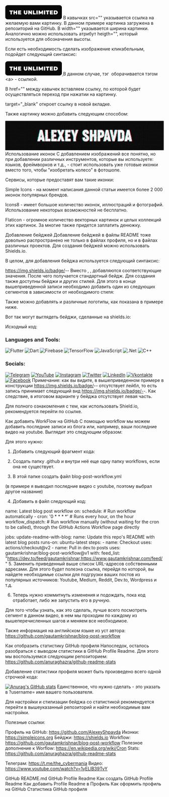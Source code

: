 <img src="https://github.com/AlexeyShpavda/alexeyshpavda/blob/master/assets/the_unlimited.png" alt="Umurbek Ashirov" width="180"/>
В кавычках src="" указывается ссылка на желаемую вами картинку. В данном примере картинка загружена в репозиторий на GitHub. В width="" указывается ширина картинки. Аналогично можно использовать атрибут heigth="", который используется для обозначения высоты.

Если есть необходимость сделать изображение кликабельным, подойдет следующий синтаксис:

<a href="https://the-unl.com" target="_blank">
  <img src="https://github.com/AlexeyShpavda/alexeyshpavda/blob/master/assets/the_unlimited.png" alt="The Unlimited" width="180"/>
</a>
В данном случае, тэг <img> оборачивается тэгом <а> - ссылкой.

В href="" между кавычек вставляем ссылку, по которой будет осуществляться переход при нажатии на картинку.

target="_blank" откроет ссылку в новой вкладке.

Также картинку можно добавить следующим способом:

[![Header](https://github.com/AlexeyShpavda/alexeyshpavda/blob/master/assets/header.png)](https://www.shpavda.com/)
Использование иконок
С добавлением изображений все понятно, но при добавлении различных инструментов, которые вы используете: языков, фреймворков и т.д., - стоит использовать уже готовые иконки вместо того, чтобы "изобретать колесо" в фотошопе.

Сервисы, которые предоставят вам такие иконки:

Simple Icons - на момент написания данной статьи имеется более 2 000 иконок популярных брендов.

Icons8 - имеет большое количество иконок, иллюстраций и фотографий. Использование некоторых возможностей не бесплатно.

Flaticon - огромное количество векторных картинок и целых коллекций этих картинок. За многие также придется заплатить денюжку.



Добавление бейджей
Добавление бейджей в файлы README тоже довольно распространено не только в файлах профиля, но и в файлах различных проектов. Для создания бейджей можно использовать Shields.io.

В целом, для добавления бейджа используется следующий синтаксис:

https://img.shields.io/badge/<LABEL>-<MESSAGE>-<COLOR>
Вместо <LABEL>, <MESSAGE>, <COLOR> добавляются соответствующие значения. После чего получается стандартный бейдж. Для создания также доступны бейджи и других стилей. Для этого в конце вышеприведенной записи необходимо добавить один из следующих сегментов в зависимости от необходимого стиля:



Также можно добавлять и различные логотипы, как показана в примере ниже.



Вот так могут выглядеть бейджи, сделанные на shields.io:



Исходный код:

### Languages and Tools:
![Flutter](https://img.shields.io/badge/-Flutter-090909?style=for-the-badge&logo=flutter&logoColor=47C5FB)
![Dart](https://img.shields.io/badge/-Dart-090909?style=for-the-badge&logo=dart&logoColor=097CDB)
![Firebase](https://img.shields.io/badge/-Firebase-090909?style=for-the-badge&logo=firebase&logoColor=F8C52C)
![TensorFlow](https://img.shields.io/badge/-TensorFlow-090909?style=for-the-badge&logo=tensorflow&logoColor=F88C00)
![JavaScript](https://img.shields.io/badge/-JavaScript-090909?style=for-the-badge&logo=JavaScript&logoColor=E9D54D)
![.Net](https://img.shields.io/badge/-Framework-090909?style=for-the-badge&logo=.net&logoColor=E5D3FF)
![C++](https://img.shields.io/badge/-C++-090909?style=for-the-badge&logo=C%2b%2b&logoColor=6296CC)

### Socials:
[![Telegram](https://img.shields.io/badge/-Telegram-090909?style=for-the-badge&logo=telegram&logoColor=27A0D9)](https://t.me/the_cybermania)
[![YouTube](https://img.shields.io/badge/-YouTube-090909?style=for-the-badge&logo=YouTube&logoColor=FF0000)](https://www.youtube.com/alexeyshpavdaMain)
[![Instagram](https://img.shields.io/badge/-Instagram-090909?style=for-the-badge&logo=instagram&logoColor=B4068E)](https://www.instagram.com/alexeyshpavda)
[![Twitter](https://img.shields.io/badge/-Twitter-090909?style=for-the-badge&logo=Twitter&logoColor=1C9DEB)](https://twitter.com/alexeyshpavda)
[![LinkedIn](https://img.shields.io/badge/-LinkedIn-090909?style=for-the-badge&logo=linkedin&logoColor=007BB6)](https://www.linkedin.com/in/alexeyshpavda)
[![Vkontakte](https://img.shields.io/badge/-Vkontakte-090909?style=for-the-badge&logo=Vk&logoColor=4F7DB3)](https://vk.com/alexeyshpavda)
[![Facebook](https://img.shields.io/badge/-Facebook-090909?style=for-the-badge&logo=Facebook&logoColor=1195F5)](https://www.facebook.com/alexeyshpavda)
Примечание: как вы видите, в вышеприведенном примере в конструкции https://img.shields.io/badge/<LABEL>-<MESSAGE>-<COLOR> отсутствует лейбл, то есть запись принимает следующий вид https://img.shields.io/badge/-<MESSAGE>-<COLOR>. Как следствие, в итоговом варианте у бейджа отсутствует левая часть.

Для полного ознакомления с тем, как использовать Shield.io, рекомендуется перейти по ссылке.

Как добавить WorkFlow на GitHub
С помощью workflow мы можем добавить последние записи из блога или, например, ваши последние видео на youtube. Выглядит это следующим образом:



Для этого нужно:

1. Добавить следующий фрагмент кода:

<!-- BLOG-POST-LIST:START -->
<!-- BLOG-POST-LIST:END -->
2. Создать папку .github и внутри неё еще одну папку workflows, если она не существует.



3. В этой папке создать файл blog-post-workflow.yml 



(в примере я выводил последние видео с youtube, поэтому выбрал другое название)

4. Добавить в файл следующий код:

name: Latest blog post workflow
on:
  schedule: # Run workflow automatically
    - cron: '0 * * * *' # Runs every hour, on the hour
  workflow_dispatch: # Run workflow manually (without waiting for the cron to be called), through the GitHub Actions Workflow page directly

jobs:
  update-readme-with-blog:
    name: Update this repo's README with latest blog posts
    runs-on: ubuntu-latest
    steps:
      - name: Checkout
        uses: actions/checkout@v2
      - name: Pull in dev.to posts
        uses: gautamkrishnar/blog-post-workflow@v1
        with:
          feed_list: "https://dev.to/feed/gautamkrishnar,https://www.gautamkrishnar.com/feed/"
5. Заменить приведенный выше список URL-адресов собственными адресами. Для этого будет полезна ссылка, перейдя по которой, вы найдете необходимые ссылки для подгрузки ваших постов из популярных источников: Youtube, Medium, Reddit, Dev.to, Wordpress и т.д.



6. Теперь нужно коммитнуть изменения и подождать, пока код отработает, либо же запустить его в ручную.

Для того чтобы узнать, как это сделать, лучше всего посмотреть сегмент в данном видео, в нем мы проходим по каждому из вышеперечисленных шагов и меняем все необходимое.

Также информация на английском языке из уст автора: https://github.com/gautamkrishnar/blog-post-workflow

Как отобразить статистику GitHub профиля
Напоследок, осталось разобраться с выводом статистики в GitHub Profile Readme. Для этого мы воспользуемся следующим репозиторием: https://github.com/anuraghazra/github-readme-stats

Добавление статистики профиля может быть произведено всего одной строчкой кода:

[![Anurag's GitHub stats](https://github-readme-stats.vercel.app/api?username=alexeyshpavda)](https://github.com/anuraghazra/github-readme-stats)
Единственное, что нужно сделать - это указать в ?username= имя вашего пользователя.



Для настройки и стилизации бейджа со статистикой рекомендуется перейти в вышеуказанный репозиторий и найти необходимые вам настройки.

Полезные ссылки:

Профиль на GitHub: https://github.com/AlexeyShpavda
Иконки: https://simpleicons.org
Бейджи: https://shields.io
Workflow: https://github.com/gautamkrishnar/blog-post-workflow
Полезное дополнение к Worflow: https://en.wikipedia.org/wiki/Cron 
Stats: https://github.com/anuraghazra/github-readme-stats

Телеграм: https://t.me/the_cybermania
Видео: https://www.youtube.com/watch?v=1yELlB39TvY



GitHub
README.md
GitHub Profile Readme
Как создать GitHub Profile Readme
Как добавить Profile Readme в Профиль
Как оформить профиль на GitHub
Статистика GitHub профиля

